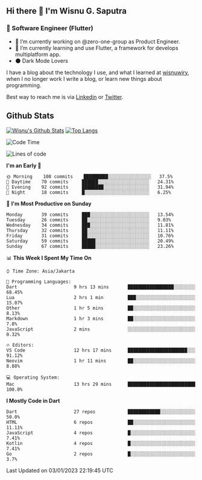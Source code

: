 ## Hi there 👋 I'm Wisnu G. Saputra

### :mobile_phone_off: Software Engineer (Flutter)

- 🔭 I’m currently working on @zero-one-group as Product Engineer.
- 🌱 I’m currently learning and use Flutter, a framework for develops multiplatform app.
- :new_moon: Dark Mode Lovers


I have a blog about the technology I use, and what I learned at [wisnuwiry](https://wisnuwiry.space/), when I no longer work I write a blog, or learn new things about programming.

Best way to reach me is via [Linkedin](https://www.linkedin.com/in/wisnu-saputra/) or [Twitter](https://twitter.com/wisnuwiry).

## Github Stats

[![Wisnu's Github Stats](https://github-readme-stats.vercel.app/api?username=wisnuwiry&count_private=true&theme=default&show_icons=true)](https://github.com/wisnuwiry)
[![Top Langs](https://github-readme-stats.vercel.app/api/top-langs/?username=wisnuwiry&layout=compact)](https://github.com/wisnuwiry)

<!--START_SECTION:waka-->
![Code Time](http://img.shields.io/badge/Code%20Time-42%20hrs%2028%20mins-blue)

![Lines of code](https://img.shields.io/badge/From%20Hello%20World%20I%27ve%20Written-943%20Thousand%20lines%20of%20code-blue)

**I'm an Early 🐤** 

```text
🌞 Morning    108 commits    █████████░░░░░░░░░░░░░░░░   37.5% 
🌆 Daytime    70 commits     ██████░░░░░░░░░░░░░░░░░░░   24.31% 
🌃 Evening    92 commits     ████████░░░░░░░░░░░░░░░░░   31.94% 
🌙 Night      18 commits     █░░░░░░░░░░░░░░░░░░░░░░░░   6.25%

```
📅 **I'm Most Productive on Sunday** 

```text
Monday       39 commits     ███░░░░░░░░░░░░░░░░░░░░░░   13.54% 
Tuesday      26 commits     ██░░░░░░░░░░░░░░░░░░░░░░░   9.03% 
Wednesday    34 commits     ███░░░░░░░░░░░░░░░░░░░░░░   11.81% 
Thursday     32 commits     ██░░░░░░░░░░░░░░░░░░░░░░░   11.11% 
Friday       31 commits     ██░░░░░░░░░░░░░░░░░░░░░░░   10.76% 
Saturday     59 commits     █████░░░░░░░░░░░░░░░░░░░░   20.49% 
Sunday       67 commits     █████░░░░░░░░░░░░░░░░░░░░   23.26%

```


📊 **This Week I Spent My Time On** 

```text
⌚︎ Time Zone: Asia/Jakarta

💬 Programming Languages: 
Dart                     9 hrs 13 mins       █████████████████░░░░░░░░   68.45% 
Lua                      2 hrs 1 min         ███░░░░░░░░░░░░░░░░░░░░░░   15.07% 
Other                    1 hr 5 mins         ██░░░░░░░░░░░░░░░░░░░░░░░   8.13% 
Markdown                 1 hr 3 mins         ██░░░░░░░░░░░░░░░░░░░░░░░   7.8% 
JavaScript               2 mins              ░░░░░░░░░░░░░░░░░░░░░░░░░   0.32%

🔥 Editors: 
VS Code                  12 hrs 17 mins      ██████████████████████░░░   91.12% 
Neovim                   1 hr 11 mins        ██░░░░░░░░░░░░░░░░░░░░░░░   8.88%

💻 Operating System: 
Mac                      13 hrs 29 mins      █████████████████████████   100.0%

```

**I Mostly Code in Dart** 

```text
Dart                     27 repos            ████████████░░░░░░░░░░░░░   50.0% 
HTML                     6 repos             ██░░░░░░░░░░░░░░░░░░░░░░░   11.11% 
JavaScript               4 repos             █░░░░░░░░░░░░░░░░░░░░░░░░   7.41% 
Kotlin                   4 repos             █░░░░░░░░░░░░░░░░░░░░░░░░   7.41% 
Go                       2 repos             █░░░░░░░░░░░░░░░░░░░░░░░░   3.7%

```



 Last Updated on 03/01/2023 22:19:45 UTC
<!--END_SECTION:waka-->
